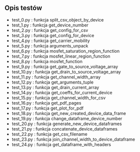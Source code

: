## Opis testów

- test_0.py  : funkcja split_csv_object_by_device
- test_1.py  : funkcja get_device_number
- test_2.py  : funkcja get_config_for_csv
- test_3.py  : funkcja get_config_for_device
- test_4.py  : funkcja get_carrier_mobility
- test_5.py  : funkcja arguments_unpack
- test_6.py  : funkcja mosfet_saturation_region_function
- test_7.py  : funkcja mosfet_linear_region_function
- test_8.py  : funkcja mosfet_function
- test_9.py  : funkcja get_gate_to_source_voltage_array
- test_10.py : funkcja get_drain_to_source_voltage_array
- test_11.py : funkcja get_channel_width_array
- test_12.py : funkcja get_arguments_tuple
- test_13.py : funkcja get_drain_current_array
- test_14.py : funkcja get_coeffs_for_current_device
- test_15.py : funkcja get_channel_width_for_csv
- test_16.py : funkcja get_pdf_pages
- test_17.py : funkcja get_plot_for_pdf
- test_18.py : funkcja get_new_created_device_data_frame
- test_19.py : funkcja change_dataframe_device_number
- test_20.py : funkcja generate_new_device_dataframes
- test_21.py : funkcja concatenate_device_dataframes
- test_22.py : funkcja get_csv_filename
- test_23.py : funkcja join_channel_width_to_device_dataframe
- test_24.py : funkcja get_dataframe_with_headers
